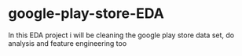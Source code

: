 # google-play-store-EDA
In this EDA project i will be cleaning the google play store data set, do analysis and feature engineering too
